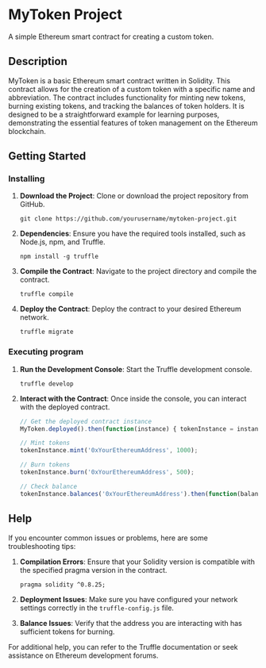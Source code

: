 # MyToken Project

A simple Ethereum smart contract for creating a custom token.

## Description

MyToken is a basic Ethereum smart contract written in Solidity. This contract allows for the creation of a custom token with a specific name and abbreviation. The contract includes functionality for minting new tokens, burning existing tokens, and tracking the balances of token holders. It is designed to be a straightforward example for learning purposes, demonstrating the essential features of token management on the Ethereum blockchain.

## Getting Started

### Installing

1. **Download the Project**: Clone or download the project repository from GitHub.
   ```
   git clone https://github.com/yourusername/mytoken-project.git
   ```

2. **Dependencies**: Ensure you have the required tools installed, such as Node.js, npm, and Truffle.
   ```
   npm install -g truffle
   ```

3. **Compile the Contract**: Navigate to the project directory and compile the contract.
   ```
   truffle compile
   ```

4. **Deploy the Contract**: Deploy the contract to your desired Ethereum network.
   ```
   truffle migrate
   ```

### Executing program

1. **Run the Development Console**: Start the Truffle development console.
   ```
   truffle develop
   ```

2. **Interact with the Contract**: Once inside the console, you can interact with the deployed contract.
   ```javascript
   // Get the deployed contract instance
   MyToken.deployed().then(function(instance) { tokenInstance = instance; });

   // Mint tokens
   tokenInstance.mint('0xYourEthereumAddress', 1000);

   // Burn tokens
   tokenInstance.burn('0xYourEthereumAddress', 500);

   // Check balance
   tokenInstance.balances('0xYourEthereumAddress').then(function(balance) { console.log(balance.toString()); });
   ```

## Help

If you encounter common issues or problems, here are some troubleshooting tips:

1. **Compilation Errors**: Ensure that your Solidity version is compatible with the specified pragma version in the contract.
   ```
   pragma solidity ^0.8.25;
   ```

2. **Deployment Issues**: Make sure you have configured your network settings correctly in the `truffle-config.js` file.

3. **Balance Issues**: Verify that the address you are interacting with has sufficient tokens for burning.

For additional help, you can refer to the Truffle documentation or seek assistance on Ethereum development forums.